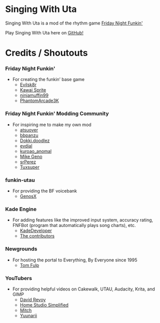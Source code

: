 # Singing With Uta

Singing With Uta is a mod of the rhythm game [Friday Night Funkin'](https://fridaynightfunkin.fandom.com/wiki/Friday_Night_Funkin%27)

Play Singing With Uta here on [GitHub!](https://samjwu.github.io/SingingWithUta/)

# Credits / Shoutouts
### Friday Night Funkin'
- For creating the funkin’ base game
    - [Evilsk8r](https://twitter.com/evilsk8r)
    - [Kawai Sprite](https://twitter.com/kawaisprite)
    - [ninjamuffin99](https://twitter.com/ninja_muffin99)
    - [PhantomArcade3K](https://twitter.com/phantomarcade3k)

### Friday Night Funkin' Modding Community
- For inspiring me to make my own mod
    - [atsuover](https://gamebanana.com/members/1792259)
    - [bbpanzu](https://gamebanana.com/members/1764067)
    - [Dokki.doodlez](https://gamebanana.com/members/1814745)
    - [evdial](https://gamebanana.com/members/1771790)
    - [kuroao_anomal](https://gamebanana.com/members/1793932)
    - [Mike Geno](https://gamebanana.com/members/1894477)
    - [srPerez](https://gamebanana.com/members/1819241)
    - [Tuxsuper](https://gamebanana.com/members/1787500)

### funkin-utau
- For providing the BF voicebank
    - [GenosX](https://gamebanana.com/members/1771171)

### Kade Engine
- For adding features like the improved input system, accuracy rating, FNFBot (program that automatically plays song charts), etc.
    - [KadeDeveloper](https://twitter.com/KadeDeveloper)
    - [The contributors](https://github.com/KadeDev/Kade-Engine/graphs/contributors)

### Newgrounds
- For hosting the portal to Everything, By Everyone since 1995
    - [Tom Fulp](https://tomfulp.newgrounds.com/)

### YouTubers
- For providing helpful videos on Cakewalk, UTAU, Audacity, Krita, and GIMP
    - [David Revoy](https://www.youtube.com/c/DavidRevoy/about)
    - [Home Studio Simplified](https://www.youtube.com/c/Homestudiosimplified/about)
    - [Mitch](https://www.youtube.com/user/JustForFun7882/about)
    - [Yuunarii](https://www.youtube.com/c/Yuunarii/about)